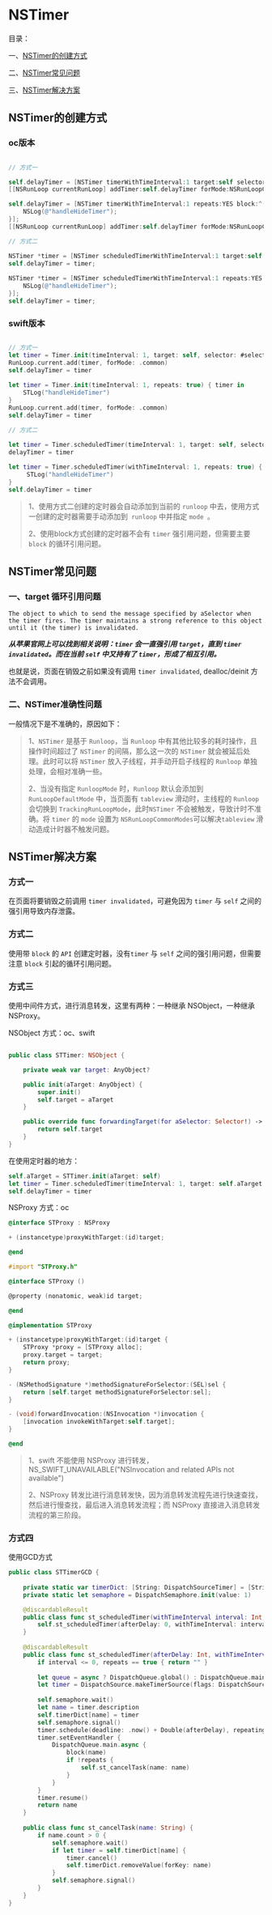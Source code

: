 # NSTimer

目录：

一、[NSTimer的创建方式](#NSTimer的创建方式)

二、[NSTimer常见问题](#NSTimer常见问题)

三、[NSTimer解决方案](#NSTimer解决方案)

## NSTimer的创建方式

### oc版本

```objectivec

// 方式一

self.delayTimer = [NSTimer timerWithTimeInterval:1 target:self selector:@selector(handleHideTimer) userInfo:nil repeats:YES];
[[NSRunLoop currentRunLoop] addTimer:self.delayTimer forMode:NSRunLoopCommonModes];

self.delayTimer = [NSTimer timerWithTimeInterval:1 repeats:YES block:^(NSTimer * _Nonnull timer) {
    NSLog(@"handleHideTimer");
}];
[[NSRunLoop currentRunLoop] addTimer:self.delayTimer forMode:NSRunLoopCommonModes];

// 方式二

NSTimer *timer = [NSTimer scheduledTimerWithTimeInterval:1 target:self selector:@selector(handleHideTimer) userInfo:nil repeats:YES];
self.delayTimer = timer;
    
NSTimer *timer = [NSTimer scheduledTimerWithTimeInterval:1 repeats:YES block:^(NSTimer * _Nonnull timer) {
    NSLog(@"handleHideTimer");
}];
self.delayTimer = timer;
```
### swift版本

```swift

// 方式一
let timer = Timer.init(timeInterval: 1, target: self, selector: #selector(handleHideTimer), userInfo: nil, repeats: true)
RunLoop.current.add(timer, forMode: .common)
self.delayTimer = timer
        
let timer = Timer.init(timeInterval: 1, repeats: true) { timer in
    STLog("handleHideTimer")
}
RunLoop.current.add(timer, forMode: .common)
self.delayTimer = timer

// 方式二

let timer = Timer.scheduledTimer(timeInterval: 1, target: self, selector: #selector(handleHideTimer), userInfo: nil, repeats: true)
delayTimer = timer
        
let timer = Timer.scheduledTimer(withTimeInterval: 1, repeats: true) { timer in
     STLog("handleHideTimer")
}
self.delayTimer = timer
```
> 1、使用方式二创建的定时器会自动添加到当前的 `runloop` 中去，使用方式一创建的定时器需要手动添加到` runloop` 中并指定 `mode `。
> 
> 2、使用block方式创建的定时器不会有 `timer` 强引用问题，但需要主要 `block` 的循环引用问题。

## NSTimer常见问题

### 一、target 循环引用问题

```
The object to which to send the message specified by aSelector when the timer fires. The timer maintains a strong reference to this object until it (the timer) is invalidated.
```
***从苹果官网上可以找到相关说明：`timer` 会一直强引用 `target`，直到 `timer invalidated`。而在当前 `self` 中又持有了 `timer`，形成了相互引用。***

也就是说，页面在销毁之前如果没有调用 `timer invalidated`, dealloc/deinit 方法不会调用。

### 二、NSTimer准确性问题

一般情况下是不准确的，原因如下：

> 1、`NSTimer` 是基于 `Runloop`，当 `Runloop` 中有其他比较多的耗时操作，且操作时间超过了 `NSTimer` 的间隔，那么这一次的 `NSTimer` 就会被延后处理。此时可以将 `NSTimer` 放入子线程，并手动开启子线程的 `Runloop` 单独处理，会相对准确一些。
>
> 2、当没有指定 `RunloopMode` 时，`Runloop` 默认会添加到 `RunLoopDefaultMode` 中，当页面有 `tableview` 滑动时，主线程的 `Runloop` 会切换到 `TrackingRunLoopMode`，此时`NSTimer` 不会被触发，导致计时不准确。将 `timer` 的 `mode` 设置为 `NSRunLoopCommonModes`可以解决`tableview` 滑动造成计时器不触发问题。

## NSTimer解决方案

### 方式一

在页面将要销毁之前调用 `timer invalidated`，可避免因为 `timer` 与 `self` 之间的强引用导致内存泄露。

### 方式二

使用带 `block` 的 `API` 创建定时器，没有`timer` 与 `self` 之间的强引用问题，但需要注意 `block` 引起的循环引用问题。

### 方式三

使用中间件方式，进行消息转发，这里有两种：一种继承 NSObject，一种继承 NSProxy。

NSObject 方式：oc、swift

```swift

public class STTimer: NSObject {

    private weak var target: AnyObject?

    public init(aTarget: AnyObject) {
        super.init()
        self.target = aTarget
    }

    public override func forwardingTarget(for aSelector: Selector!) -> Any? {
        return self.target
    }
}
```

在使用定时器的地方：

```swift
self.aTarget = STTimer.init(aTarget: self)
let timer = Timer.scheduledTimer(timeInterval: 1, target: self.aTarget ?? nil, selector: #selector(handleHideTimer), userInfo: nil, repeats: true)
self.delayTimer = timer
```
NSProxy 方式：oc

```objectivec
@interface STProxy : NSProxy

+ (instancetype)proxyWithTarget:(id)target;

@end

#import "STProxy.h"

@interface STProxy ()

@property (nonatomic, weak)id target;

@end

@implementation STProxy

+ (instancetype)proxyWithTarget:(id)target {
    STProxy *proxy = [STProxy alloc];
    proxy.target = target;
    return proxy;
}

- (NSMethodSignature *)methodSignatureForSelector:(SEL)sel {
    return [self.target methodSignatureForSelector:sel];
}

- (void)forwardInvocation:(NSInvocation *)invocation {
    [invocation invokeWithTarget:self.target];
}

@end
```
> 1、swift 不能使用 NSProxy 进行转发，NS_SWIFT_UNAVAILABLE("NSInvocation and related APIs not available")
> 
> 2、NSProxy 转发比进行消息转发快，因为消息转发流程先进行快速查找，然后进行慢查找，最后进入消息转发流程；而 NSProxy 直接进入消息转发流程的第三阶段。

### 方式四

使用GCD方式

```swift
public class STTimerGCD {
    
    private static var timerDict: [String: DispatchSourceTimer] = [String: DispatchSourceTimer]()
    private static let semaphore = DispatchSemaphore.init(value: 1)

    @discardableResult
    public class func st_scheduledTimer(withTimeInterval interval: Int, repeats: Bool, async: Bool, block: @escaping (String) -> Void) -> String {
        self.st_scheduledTimer(afterDelay: 0, withTimeInterval: interval, repeats: repeats, async: async, block: block)
    }
    
    @discardableResult
    public class func st_scheduledTimer(afterDelay: Int, withTimeInterval interval: Int, repeats: Bool, async: Bool, block: @escaping (String) -> Void) -> String {
        if interval <= 0, repeats == true { return "" }
       
        let queue = async ? DispatchQueue.global() : DispatchQueue.main
        let timer = DispatchSource.makeTimerSource(flags: DispatchSource.TimerFlags(rawValue: 0), queue: queue)
        
        self.semaphore.wait()
        let name = timer.description
        self.timerDict[name] = timer
        self.semaphore.signal()
        timer.schedule(deadline: .now() + Double(afterDelay), repeating: .seconds(interval))
        timer.setEventHandler {
            DispatchQueue.main.async {
                block(name)
                if !repeats {
                    self.st_cancelTask(name: name)
                }
            }
        }
        timer.resume()
        return name
    }
    
    public class func st_cancelTask(name: String) {
        if name.count > 0 {
            self.semaphore.wait()
            if let timer = self.timerDict[name] {
                timer.cancel()
                self.timerDict.removeValue(forKey: name)
            }
            self.semaphore.signal()
        }
    }
}
```
